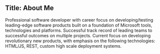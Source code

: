 Title: About Me
---
Professional software developer with career focus on developing/testing leading-edge software products built on a foundation of Microsoft tools, technologies and platforms. 
Successful track record of leading teams to successful outcomes on multiple projects. 
Current focus on developing revolutionary new products, with emphasis on the following technologies: HTML/JS, REST, custom high scale deployment systems.